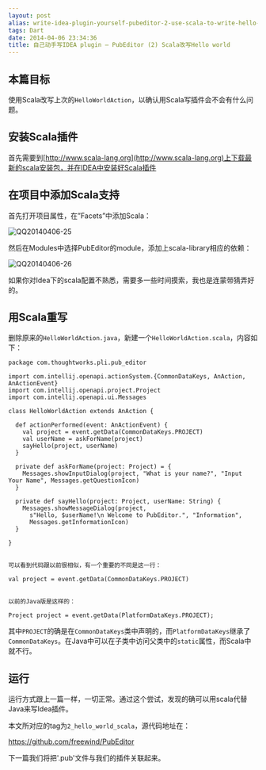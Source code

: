 ```yaml
---
layout: post
alias: write-idea-plugin-yourself-pubeditor-2-use-scala-to-write-hello-world
tags: Dart
date: 2014-04-06 23:34:36
title: 自己动手写IDEA plugin – PubEditor (2) Scala改写Hello world
---
```


## 本篇目标

使用Scala改写上次的`HelloWorldAction`，以确认用Scala写插件会不会有什么问题。

## 安装Scala插件

首先需要到[http://www.scala-lang.org](http://www.scala-lang.org)上下载最新的scala安装包，并在IDEA中安装好Scala插件

## 在项目中添加Scala支持

首先打开项目属性，在&#8221;Facets&#8221;中添加Scala：

![QQ20140406-25](http://freewind.me/wp-content/uploads/2014/04/QQ20140406-25.png)

然后在Modules中选择PubEditor的module，添加上scala-library相应的依赖：

![QQ20140406-26](http://freewind.me/wp-content/uploads/2014/04/QQ20140406-26.png)

如果你对Idea下的scala配置不熟悉，需要多一些时间摸索，我也是连蒙带猜弄好的。

## 用Scala重写

删除原来的`HelloWorldAction.java`，新建一个`HelloWorldAction.scala`，内容如下：

    package com.thoughtworks.pli.pub_editor

    import com.intellij.openapi.actionSystem.{CommonDataKeys, AnAction, AnActionEvent}
    import com.intellij.openapi.project.Project
    import com.intellij.openapi.ui.Messages

    class HelloWorldAction extends AnAction {

      def actionPerformed(event: AnActionEvent) {
        val project = event.getData(CommonDataKeys.PROJECT)
        val userName = askForName(project)
        sayHello(project, userName)
      }

      private def askForName(project: Project) = {
        Messages.showInputDialog(project, "What is your name?", "Input Your Name", Messages.getQuestionIcon)
      }

      private def sayHello(project: Project, userName: String) {
        Messages.showMessageDialog(project,
          s"Hello, $userName!\n Welcome to PubEditor.", "Information",
          Messages.getInformationIcon)
      }

    }
    

    可以看到代码跟以前很相似，有一个重要的不同是这一行：

    val project = event.getData(CommonDataKeys.PROJECT)
    

    以前的Java版是这样的：

    Project project = event.getData(PlatformDataKeys.PROJECT);

其中`PROJECT`的确是在`CommonDataKeys`类中声明的，而`PlatformDataKeys`继承了`CommonDataKeys`。在Java中可以在子类中访问父类中的`static`属性，而Scala中就不行。

## 运行

运行方式跟上一篇一样，一切正常。通过这个尝试，发现的确可以用scala代替Java来写Idea插件。

本文所对应的tag为`2_hello_world_scala`，源代码地址在：

https://github.com/freewind/PubEditor

下一篇我们将把'.pub'文件与我们的插件关联起来。
